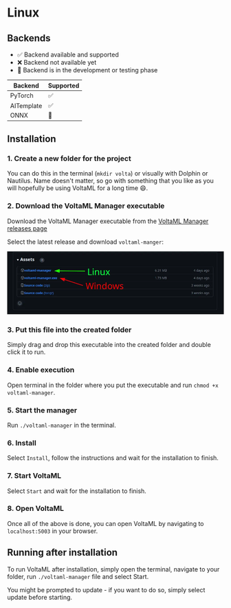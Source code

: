 # Linux

## Backends

- ✅ Backend available and supported
- ❌ Backend not available yet
- 🚧 Backend is in the development or testing phase

| Backend    | Supported |
| ---------- | --------- |
| PyTorch    | ✅        |
| AITemplate | ✅        |
| ONNX       | 🚧        |

## Installation

### 1. Create a new folder for the project

You can do this in the terminal (`mkdir volta`) or visually with Dolphin or Nautilus. Name doesn't matter, so go with something that you like as you will hopefully be using VoltaML for a long time 😄.

### 2. Download the VoltaML Manager executable

Download the VoltaML Manager executable from the [VoltaML Manager releases page](https://github.com/VoltaML/voltaML-fast-stable-diffusion/releases)

Select the latest release and download `voltaml-manger`:

![Download manager](../static/installation/manager-github-release.webp)

### 3. Put this file into the created folder

Simply drag and drop this executable into the created folder and double click it to run.

### 4. Enable execution

Open terminal in the folder where you put the executable and run `chmod +x voltaml-manager`.

### 5. Start the manager

Run `./voltaml-manager` in the terminal.

### 6. Install

Select `Install`, follow the instructions and wait for the installation to finish.

### 7. Start VoltaML

Select `Start` and wait for the installation to finish.

### 8. Open VoltaML

Once all of the above is done, you can open VoltaML by navigating to `localhost:5003` in your browser.

## Running after installation

To run VoltaML after installation, simply open the terminal, navigate to your folder, run `./voltaml-manager` file and select Start.

You might be prompted to update - if you want to do so, simply select update before starting.
